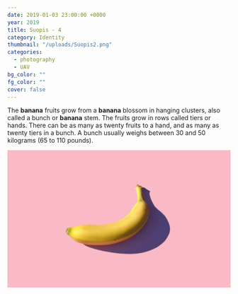 ```yaml
---
date: 2019-01-03 23:00:00 +0000
year: 2019
title: Suopis - 4
category: Identity
thumbnail: "/uploads/Suopis2.png"
categories:
  - photography
  - UAV
bg_color: ""
fg_color: ""
cover: false
---
```


The **banana** fruits grow from a **banana** blossom in hanging clusters, also called a bunch or **banana** stem. The fruits grow in rows called tiers or hands. There can be as many as twenty fruits to a hand, and as many as twenty tiers in a bunch. A bunch usually weighs between 30 and 50 kilograms (65 to 110 pounds).

![](/uploads/mike-dorner-173502-unsplash.jpg)
